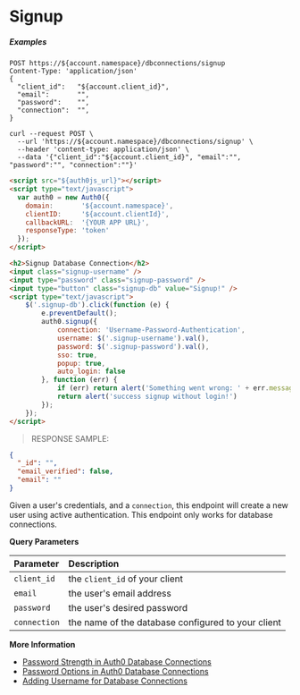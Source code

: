 # Signup

<h5 class="code-snippet-title">Examples</h5>

```http
POST https://${account.namespace}/dbconnections/signup
Content-Type: 'application/json'
{
  "client_id":   "${account.client_id}",
  "email":       "",
  "password":    "",
  "connection":  "",
}
```

```shell
curl --request POST \
  --url 'https://${account.namespace}/dbconnections/signup' \
  --header 'content-type: application/json' \
  --data '{"client_id":"${account.client_id}", "email":"", "password":"", "connection":""}'
```

```html
<script src="${auth0js_url}"></script>
<script type="text/javascript">
  var auth0 = new Auth0({
    domain:       '${account.namespace}',
    clientID:     '${account.clientId}',
    callbackURL:  '{YOUR APP URL}',
    responseType: 'token'
  });
</script>

<h2>Signup Database Connection</h2>
<input class="signup-username" />
<input type="password" class="signup-password" />
<input type="button" class="signup-db" value="Signup!" />
<script type="text/javascript">
    $('.signup-db').click(function (e) {
        e.preventDefault();
        auth0.signup({
            connection: 'Username-Password-Authentication',
            username: $('.signup-username').val(),
            password: $('.signup-password').val(),
            sso: true,
            popup: true,
            auto_login: false
        }, function (err) {
            if (err) return alert('Something went wrong: ' + err.message);
            return alert('success signup without login!')
        });
    });
</script>
```

> RESPONSE SAMPLE:

```json
{
  "_id": "",
  "email_verified": false,
  "email": ""
}
```

Given a user's credentials, and a `connection`, this endpoint will create a new user using active authentication. This endpoint only works for database connections.


**Query Parameters**

| Parameter        | Description |
|:-----------------|:------------|
| `client_id`      | the `client_id` of your client |
| `email`          | the user's email address |
| `password `      | the user's desired password |
| `connection`     | the name of the database configured to your client |


**More Information**

- [Password Strength in Auth0 Database Connections](/connections/database/password-strength)
- [Password Options in Auth0 Database Connections](/connections/database/password-options)
- [Adding Username for Database Connections](/connections/database/require-username)
